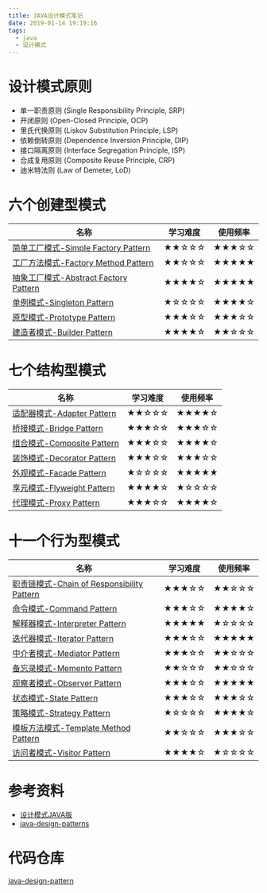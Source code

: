 ```yaml
---
title: JAVA设计模式笔记
date: 2019-01-14 19:19:16
tags:
  - java
  - 设计模式
---
```

# 设计模式原则

- 单一职责原则 (Single Responsibility Principle, SRP)
- 开闭原则 (Open-Closed Principle, OCP)
- 里氏代换原则 (Liskov Substitution Principle, LSP)
- 依赖倒转原则 (Dependence Inversion Principle, DIP)
- 接口隔离原则 (Interface Segregation Principle, ISP)
- 合成复用原则 (Composite Reuse Principle, CRP)
- 迪米特法则 (Law of Demeter, LoD)

<!-- more -->

# 六个创建型模式

|名称|学习难度|使用频率|
|-|-|-|
|[简单工厂模式-Simple Factory Pattern](https://gcdd1993.github.io/2019/01/15/%E7%AE%80%E5%8D%95%E5%B7%A5%E5%8E%82%E6%A8%A1%E5%BC%8F-Simple-Factory-Pattern/)|★★☆☆☆|★★★☆☆|
|[工厂方法模式-Factory Method Pattern](https://gcdd1993.github.io/2019/01/15/%E5%B7%A5%E5%8E%82%E6%96%B9%E6%B3%95%E6%A8%A1%E5%BC%8F-Factory-Method-Pattern/)|★★☆☆☆|★★★★★|
|[抽象工厂模式-Abstract Factory Pattern](https://gcdd1993.github.io/2019/01/15/%E6%8A%BD%E8%B1%A1%E5%B7%A5%E5%8E%82%E6%A8%A1%E5%BC%8F-Abstract-Factory-Pattern/)|★★★★☆|★★★★★|
|[单例模式-Singleton Pattern](https://gcdd1993.github.io/2019/01/15/%E5%8D%95%E4%BE%8B%E6%A8%A1%E5%BC%8F-Singleton-Pattern/)|★☆☆☆☆|★★★★☆|
|[原型模式-Prototype Pattern](https://gcdd1993.github.io/2019/01/15/%E5%8E%9F%E5%9E%8B%E6%A8%A1%E5%BC%8F-Prototype-Pattern/)|★★★☆☆|★★★☆☆|
|[建造者模式-Builder Pattern](https://gcdd1993.github.io/2019/01/15/%E5%BB%BA%E9%80%A0%E8%80%85%E6%A8%A1%E5%BC%8F-Builder-Pattern/)|★★★★☆|★★☆☆☆|

# 七个结构型模式

|名称|学习难度|使用频率|
|-|-|-|
|[适配器模式-Adapter Pattern](https://gcdd1993.github.io/2019/01/15/%E9%80%82%E9%85%8D%E5%99%A8%E6%A8%A1%E5%BC%8F-Adapter-Pattern/)|★★☆☆☆|★★★★☆|
|[桥接模式-Bridge Pattern](https://gcdd1993.github.io/2019/01/15/%E6%A1%A5%E6%8E%A5%E6%A8%A1%E5%BC%8F-Bridge-Pattern/)|★★★☆☆|★★★☆☆|
|[组合模式-Composite Pattern](https://gcdd1993.github.io/2019/01/15/%E7%BB%84%E5%90%88%E6%A8%A1%E5%BC%8F-Composite-Pattern/)|★★★☆☆|★★★★☆|
|[装饰模式-Decorator Pattern]()|★★★☆☆|★★★☆☆|
|[外观模式-Facade Pattern]()|★☆☆☆☆|★★★★★|
|[享元模式-Flyweight Pattern]()|★★★★☆|★☆☆☆☆|
|[代理模式-Proxy Pattern]()|★★★☆☆|★★★★☆|

# 十一个行为型模式

|名称|学习难度|使用频率|
|-|-|-|
|[职责链模式-Chain of Responsibility Pattern]()|★★★☆☆|★★☆☆☆|
|[命令模式-Command Pattern]()|★★★☆☆|★★★★☆|
|[解释器模式-Interpreter Pattern]()|★★★★★|★☆☆☆☆|
|[迭代器模式-Iterator Pattern]()|★★★☆☆|★★★★★|
|[中介者模式-Mediator Pattern]()|★★★☆☆|★★☆☆☆|
|[备忘录模式-Memento Pattern]()|★★☆☆☆|★★☆☆☆|
|[观察者模式-Observer Pattern]()|★★★☆☆|★★★★★|
|[状态模式-State Pattern]()|★★★☆☆|★★★☆☆|
|[策略模式-Strategy Pattern]()|★☆☆☆☆|★★★★☆|
|[模板方法模式-Template Method Pattern]()|★★☆☆☆|★★★☆☆|
|[访问者模式-Visitor Pattern]()|★★★★☆|★☆☆☆☆|

# 参考资料

- [设计模式JAVA版](https://gof.quanke.name/)
- [java-design-patterns](https://github.com/iluwatar/java-design-patterns)

# 代码仓库

[java-design-pattern](https://github.com/gcdd1993/java-design-pattern)